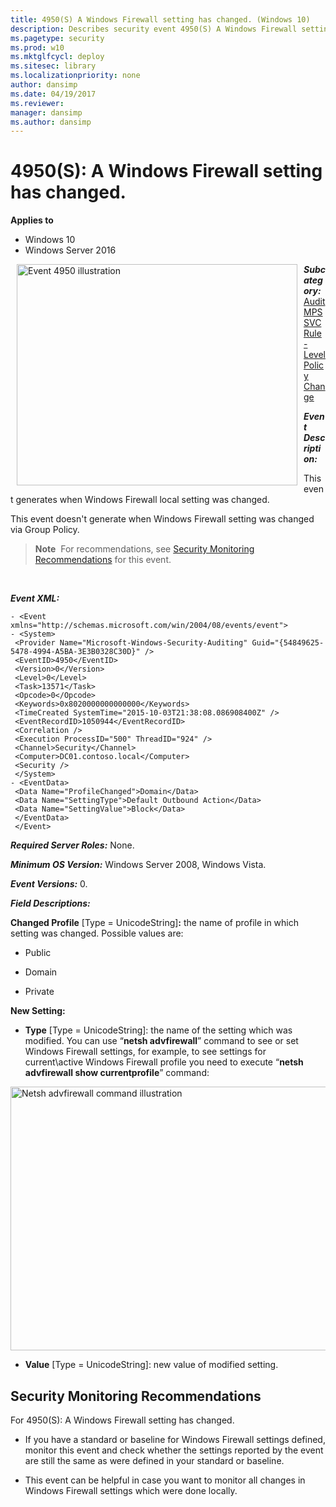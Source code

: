 ```yaml
---
title: 4950(S) A Windows Firewall setting has changed. (Windows 10)
description: Describes security event 4950(S) A Windows Firewall setting has changed.
ms.pagetype: security
ms.prod: w10
ms.mktglfcycl: deploy
ms.sitesec: library
ms.localizationpriority: none
author: dansimp
ms.date: 04/19/2017
ms.reviewer:
manager: dansimp
ms.author: dansimp
---
```


# 4950(S): A Windows Firewall setting has changed.

**Applies to**
-   Windows 10
-   Windows Server 2016


<img src="images/event-4950.png" alt="Event 4950 illustration" width="449" height="354" hspace="10" align="left" />

***Subcategory:***&nbsp;[Audit MPSSVC Rule-Level Policy Change](audit-mpssvc-rule-level-policy-change.md)

***Event Description:***

This event generates when Windows Firewall local setting was changed.

This event doesn't generate when Windows Firewall setting was changed via Group Policy.

> **Note**&nbsp;&nbsp;For recommendations, see [Security Monitoring Recommendations](#security-monitoring-recommendations) for this event.

<br clear="all">

***Event XML:***
```
- <Event xmlns="http://schemas.microsoft.com/win/2004/08/events/event">
- <System>
 <Provider Name="Microsoft-Windows-Security-Auditing" Guid="{54849625-5478-4994-A5BA-3E3B0328C30D}" />
 <EventID>4950</EventID>
 <Version>0</Version>
 <Level>0</Level>
 <Task>13571</Task>
 <Opcode>0</Opcode>
 <Keywords>0x8020000000000000</Keywords>
 <TimeCreated SystemTime="2015-10-03T21:38:08.086908400Z" />
 <EventRecordID>1050944</EventRecordID>
 <Correlation />
 <Execution ProcessID="500" ThreadID="924" />
 <Channel>Security</Channel>
 <Computer>DC01.contoso.local</Computer>
 <Security />
 </System>
- <EventData>
 <Data Name="ProfileChanged">Domain</Data>
 <Data Name="SettingType">Default Outbound Action</Data>
 <Data Name="SettingValue">Block</Data>
 </EventData>
 </Event>

```

***Required Server Roles:*** None.

***Minimum OS Version:*** Windows Server 2008, Windows Vista.

***Event Versions:*** 0.

***Field Descriptions:***

**Changed Profile** \[Type = UnicodeString\]**:** the name of profile in which setting was changed. Possible values are:

-   Public

-   Domain

-   Private

**New Setting:**

-   **Type** \[Type = UnicodeString\]: the name of the setting which was modified. You can use “**netsh advfirewall**” command to see or set Windows Firewall settings, for example, to see settings for current\\active Windows Firewall profile you need to execute “**netsh advfirewall show currentprofile**” command:

<img src="images/netsh-advfirewall-command.png" alt="Netsh advfirewall command illustration" width="951" height="422" />

-   **Value** \[Type = UnicodeString\]: new value of modified setting.

## Security Monitoring Recommendations

For 4950(S): A Windows Firewall setting has changed.

-   If you have a standard or baseline for Windows Firewall settings defined, monitor this event and check whether the settings reported by the event are still the same as were defined in your standard or baseline.

-   This event can be helpful in case you want to monitor all changes in Windows Firewall settings which were done locally.

